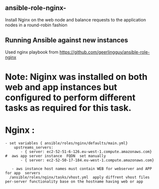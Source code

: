 ## ansible-role-nginx-
Install Nginx on the web node and balance requests to the application nodes in a round-robin fashion

## Running Ansible against new instances

Used nginx playbook from  https://github.com/geerlingguy/ansible-role-nginx 

# Note: Niginx was installed on both web and app instances but configured to perform different tasks  as required for this task. 

# Nginx :
	- set variables { ansible/roles/nginx/defaults/main.yml}
		upstreams_servers:
		   - { server: ec2-52-51-6-126.eu-west-1.compute.amazonaws.com}    #  aws app server instance  FQDN  set manually  
		   - { server: ec2-52-50-17-184.eu-west-1.compute.amazonaws.com}
    
       - aws instance host names must contain WEB for webserver and APP for app  servers 
	  /ansible/roles/nginx/tasks/vhost.yml  apply diffrent vhost files per-server functionality base on the hostname having web or app 




	   

